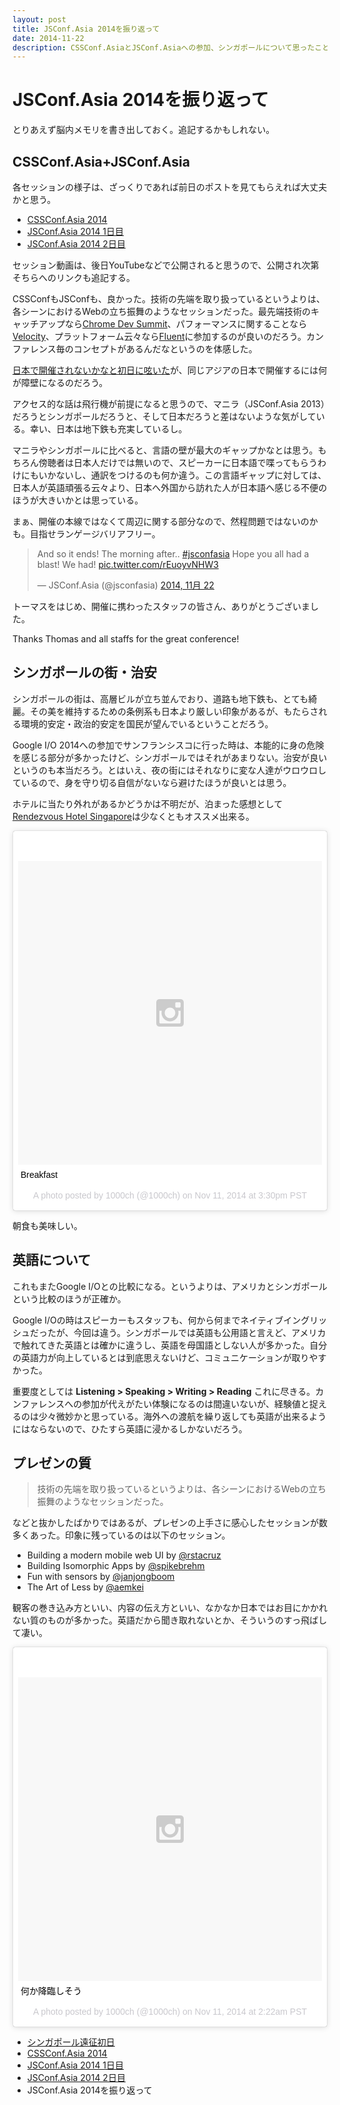 ```yaml
---
layout: post
title: JSConf.Asia 2014を振り返って
date: 2014-11-22
description: CSSConf.AsiaとJSConf.Asiaへの参加、シンガポールについて思ったこと等。
---
```


# JSConf.Asia 2014を振り返って

とりあえず脳内メモリを書き出しておく。追記するかもしれない。

## CSSConf.Asia+JSConf.Asia

各セッションの様子は、ざっくりであれば前日のポストを見てもらえれば大丈夫かと思う。

- [CSSConf.Asia 2014](/posts/2014/cssconf-asia-2014.html)
- [JSConf.Asia 2014 1日目](/posts/2014/jsconf-asia-2014-1st.html)
- [JSConf.Asia 2014 2日目](/posts/2014/jsconf-asia-2014-2nd.html)

セッション動画は、後日YouTubeなどで公開されると思うので、公開され次第そちらへのリンクも追記する。

CSSConfもJSConfも、良かった。技術の先端を取り扱っているというよりは、各シーンにおけるWebの立ち振舞のようなセッションだった。最先端技術のキャッチアップなら[Chrome Dev Summit](https://developer.chrome.com/devsummit/)、パフォーマンスに関することなら[Velocity](http://velocityconf.com/)、プラットフォーム云々なら[Fluent](http://fluentconf.com)に参加するのが良いのだろう。カンファレンス毎のコンセプトがあるんだなというのを体感した。

[日本で開催されないかなと初日に呟いた](http://1000ch.net/posts/2014/singapore-the-1st-day.html)が、同じアジアの日本で開催するには何が障壁になるのだろう。

アクセス的な話は飛行機が前提になると思うので、マニラ（JSConf.Asia 2013）だろうとシンガポールだろうと、そして日本だろうと差はないような気がしている。幸い、日本は地下鉄も充実しているし。

マニラやシンガポールに比べると、言語の壁が最大のギャップかなとは思う。もちろん傍聴者は日本人だけでは無いので、スピーカーに日本語で喋ってもらうわけにもいかないし、通訳をつけるのも何か違う。この言語ギャップに対しては、日本人が英語頑張る云々より、日本へ外国から訪れた人が日本語へ感じる不便のほうが大きいかとは思っている。

まぁ、開催の本線ではなくて周辺に関する部分なので、然程問題ではないのかも。目指せランゲージバリアフリー。

<blockquote class="twitter-tweet" lang="ja"><p>And so it ends! The morning after.. <a href="https://twitter.com/hashtag/jsconfasia?src=hash">#jsconfasia</a> Hope you all had a blast! We had! <a href="http://t.co/rEuoyvNHW3">pic.twitter.com/rEuoyvNHW3</a></p>&mdash; JSConf.Asia (@jsconfasia) <a href="https://twitter.com/jsconfasia/status/535958324500377600">2014, 11月 22</a></blockquote>

トーマスをはじめ、開催に携わったスタッフの皆さん、ありがとうございました。

Thanks Thomas and all staffs for the great conference!

## シンガポールの街・治安

シンガポールの街は、高層ビルが立ち並んでおり、道路も地下鉄も、とても綺麗。その美を維持するための条例系も日本より厳しい印象があるが、もたらされる環境的安定・政治的安定を国民が望んでいるということだろう。

Google I/O 2014への参加でサンフランシスコに行った時は、本能的に身の危険を感じる部分が多かったけど、シンガポールではそれがあまりない。治安が良いというのも本当だろう。とはいえ、夜の街にはそれなりに変な人達がウロウロしているので、身を守り切る自信がないなら避けたほうが良いとは思う。

ホテルに当たり外れがあるかどうかは不明だが、泊まった感想として[Rendezvous Hotel Singapore](http://www.stayfareast.com/en/hotels/rendezvous-hotel-singapore.aspx)は少なくともオススメ出来る。

<blockquote class="instagram-media" data-instgrm-captioned data-instgrm-version="4" style=" background:#FFF; border:0; border-radius:3px; box-shadow:0 0 1px 0 rgba(0,0,0,0.5),0 1px 10px 0 rgba(0,0,0,0.15); margin: 1px; max-width:658px; padding:0; width:99.375%; width:-webkit-calc(100% - 2px); width:calc(100% - 2px);"><div style="padding:8px;"> <div style=" background:#F8F8F8; line-height:0; margin-top:40px; padding:50% 0; text-align:center; width:100%;"> <div style=" background:url(data:image/png;base64,iVBORw0KGgoAAAANSUhEUgAAACwAAAAsCAMAAAApWqozAAAAGFBMVEUiIiI9PT0eHh4gIB4hIBkcHBwcHBwcHBydr+JQAAAACHRSTlMABA4YHyQsM5jtaMwAAADfSURBVDjL7ZVBEgMhCAQBAf//42xcNbpAqakcM0ftUmFAAIBE81IqBJdS3lS6zs3bIpB9WED3YYXFPmHRfT8sgyrCP1x8uEUxLMzNWElFOYCV6mHWWwMzdPEKHlhLw7NWJqkHc4uIZphavDzA2JPzUDsBZziNae2S6owH8xPmX8G7zzgKEOPUoYHvGz1TBCxMkd3kwNVbU0gKHkx+iZILf77IofhrY1nYFnB/lQPb79drWOyJVa/DAvg9B/rLB4cC+Nqgdz/TvBbBnr6GBReqn/nRmDgaQEej7WhonozjF+Y2I/fZou/qAAAAAElFTkSuQmCC); display:block; height:44px; margin:0 auto -44px; position:relative; top:-22px; width:44px;"></div></div> <p style=" margin:8px 0 0 0; padding:0 4px;"> <a href="https://instagram.com/p/vo9k1_hp_n/" style=" color:#000; font-family:Arial,sans-serif; font-size:14px; font-style:normal; font-weight:normal; line-height:17px; text-decoration:none; word-wrap:break-word;" target="_top">Breakfast</a></p> <p style=" color:#c9c8cd; font-family:Arial,sans-serif; font-size:14px; line-height:17px; margin-bottom:0; margin-top:8px; overflow:hidden; padding:8px 0 7px; text-align:center; text-overflow:ellipsis; white-space:nowrap;">A photo posted by 1000ch (@1000ch) on <time style=" font-family:Arial,sans-serif; font-size:14px; line-height:17px;" datetime="2014-11-20T23:30:13+00:00">Nov 11, 2014 at 3:30pm PST</time></p></div></blockquote>

朝食も美味しい。

## 英語について

これもまたGoogle I/Oとの比較になる。というよりは、アメリカとシンガポールという比較のほうが正確か。

Google I/Oの時はスピーカーもスタッフも、何から何までネイティブイングリッシュだったが、今回は違う。シンガポールでは英語も公用語と言えど、アメリカで触れてきた英語とは確かに違うし、英語を母国語としない人が多かった。自分の英語力が向上しているとは到底思えないけど、コミュニケーションが取りやすかった。

重要度としては **Listening > Speaking > Writing > Reading** これに尽きる。カンファレンスへの参加が代えがたい体験になるのは間違いないが、経験値と捉えるのは少々微妙かと思っている。海外への渡航を繰り返しても英語が出来るようにはならないので、ひたすら英語に浸かるしかないだろう。

## プレゼンの質

>技術の先端を取り扱っているというよりは、各シーンにおけるWebの立ち振舞のようなセッションだった。

などと抜かしたばかりではあるが、プレゼンの上手さに感心したセッションが数多くあった。印象に残っているのは以下のセッション。

- Building a modern mobile web UI by [@rstacruz](http://twitter.com/rstacruz)
- Building Isomorphic Apps by [@spikebrehm](http://twitter.com/spikebrehm)
- Fun with sensors by [@janjongboom](http://twitter.com/janjongboom)
- The Art of Less by [@aemkei](http://twitter.com/aemkei)

観客の巻き込み方といい、内容の伝え方といい、なかなか日本ではお目にかかれない質のものが多かった。英語だから聞き取れないとか、そういうのすっ飛ばして凄い。

<blockquote class="instagram-media" data-instgrm-captioned data-instgrm-version="4" style=" background:#FFF; border:0; border-radius:3px; box-shadow:0 0 1px 0 rgba(0,0,0,0.5),0 1px 10px 0 rgba(0,0,0,0.15); margin: 1px; max-width:658px; padding:0; width:99.375%; width:-webkit-calc(100% - 2px); width:calc(100% - 2px);"><div style="padding:8px;"> <div style=" background:#F8F8F8; line-height:0; margin-top:40px; padding:50% 0; text-align:center; width:100%;"> <div style=" background:url(data:image/png;base64,iVBORw0KGgoAAAANSUhEUgAAACwAAAAsCAMAAAApWqozAAAAGFBMVEUiIiI9PT0eHh4gIB4hIBkcHBwcHBwcHBydr+JQAAAACHRSTlMABA4YHyQsM5jtaMwAAADfSURBVDjL7ZVBEgMhCAQBAf//42xcNbpAqakcM0ftUmFAAIBE81IqBJdS3lS6zs3bIpB9WED3YYXFPmHRfT8sgyrCP1x8uEUxLMzNWElFOYCV6mHWWwMzdPEKHlhLw7NWJqkHc4uIZphavDzA2JPzUDsBZziNae2S6owH8xPmX8G7zzgKEOPUoYHvGz1TBCxMkd3kwNVbU0gKHkx+iZILf77IofhrY1nYFnB/lQPb79drWOyJVa/DAvg9B/rLB4cC+Nqgdz/TvBbBnr6GBReqn/nRmDgaQEej7WhonozjF+Y2I/fZou/qAAAAAElFTkSuQmCC); display:block; height:44px; margin:0 auto -44px; position:relative; top:-22px; width:44px;"></div></div> <p style=" margin:8px 0 0 0; padding:0 4px;"> <a href="https://instagram.com/p/vss-nghpxE/" style=" color:#000; font-family:Arial,sans-serif; font-size:14px; font-style:normal; font-weight:normal; line-height:17px; text-decoration:none; word-wrap:break-word;" target="_top">何か降臨しそう</a></p> <p style=" color:#c9c8cd; font-family:Arial,sans-serif; font-size:14px; line-height:17px; margin-bottom:0; margin-top:8px; overflow:hidden; padding:8px 0 7px; text-align:center; text-overflow:ellipsis; white-space:nowrap;">A photo posted by 1000ch (@1000ch) on <time style=" font-family:Arial,sans-serif; font-size:14px; line-height:17px;" datetime="2014-11-22T10:22:09+00:00">Nov 11, 2014 at 2:22am PST</time></p></div></blockquote>

- [シンガポール遠征初日](/posts/2014/singapore-the-1st-day.html)
- [CSSConf.Asia 2014](/posts/2014/cssconf-asia-2014.html)
- [JSConf.Asia 2014 1日目](/posts/2014/jsconf-asia-2014-1st.html)
- [JSConf.Asia 2014 2日目](/posts/2014/jsconf-asia-2014-2nd.html)
- JSConf.Asia 2014を振り返って